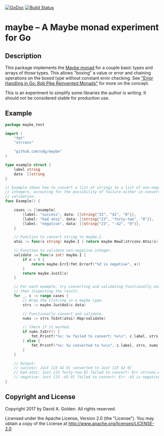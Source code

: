 [![GoDoc](https://godoc.org/github.com/xdg/maybe?status.svg)](https://godoc.org/github.com/xdg/maybe)
[![Build Status](https://travis-ci.org/xdg/maybe.svg?branch=master)](https://travis-ci.org/xdg/maybe)

# maybe – A Maybe monad experiment for Go

## Description

This package implements the [Maybe
monad](https://en.wikipedia.org/wiki/Monad_(functional_programming)#The_Maybe_monad)
for a couple basic types and arrays of those types.  This allows "boxing" a
value or error and chaining operations on the boxed type without constant
error checking.  See ["Error Handling in Go: Rob Pike Reinvented
Monads"](https://www.innoq.com/en/blog/golang-errors-monads/) for more on
the concept.

This is an experiment to simplify some libraries the author is writing.  It
should not be considered stable for production use.

## Example

```go
package maybe_test

import (
	"fmt"
	"strconv"

	"github.com/xdg/maybe"
)

type example struct {
	label string
	data  []string
}

// Example shows how to convert a list of strings to a list of non-negative
// integers, accouting for the possibility of failure either in conversion or
// validation.
func Example() {

	cases := []example{
		{label: "success", data: []string{"23", "42", "0"}},
		{label: "bad atoi", data: []string{"23", "forty-two", "0"}},
		{label: "negative", data: []string{"23", "-42", "0"}},
	}

	// Function to convert string to maybe.I.
	atoi := func(s string) maybe.I { return maybe.NewI(strconv.Atoi(s)) }

	// Function to validate non-negative integer.
	validate := func(x int) maybe.I {
		if x < 0 {
			return maybe.ErrI(fmt.Errorf("%d is negative", x))
		}
		return maybe.JustI(x)
	}

	// For each example, try converting and validating functionally and
	// then inspecting the result.
	for _, c := range cases {
		// Wrap the []string in a maybe type.
		strs := maybe.JustAoS(c.data)

		// Functionally convert and validate.
		nums := strs.ToInt(atoi).Map(validate)

		// Check if it worked.
		if nums.IsErr() {
			fmt.Printf("%s: %v failed to convert: %v\n", c.label, strs, nums)
		} else {
			fmt.Printf("%s: %v converted to %v\n", c.label, strs, nums)
		}
	}

	// Output:
	// success: Just [23 42 0] converted to Just [23 42 0]
	// bad atoi: Just [23 forty-two 0] failed to convert: Err strconv.Atoi: parsing "forty-two": invalid syntax
	// negative: Just [23 -42 0] failed to convert: Err -42 is negative
}
```

## Copyright and License

Copyright 2017 by David A. Golden. All rights reserved.

Licensed under the Apache License, Version 2.0 (the "License"). You may
obtain a copy of the License at http://www.apache.org/licenses/LICENSE-2.0
